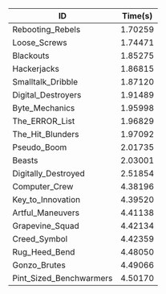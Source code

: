 |ID|Time(s)|
|-|-|
|Rebooting_Rebels|1.70259|
|Loose_Screws|1.74471|
|Blackouts|1.85275|
|Hackerjacks|1.86815|
|Smalltalk_Dribble|1.87120|
|Digital_Destroyers|1.91489|
|Byte_Mechanics|1.95998|
|The_ERROR_List|1.96829|
|The_Hit_Blunders|1.97092|
|Pseudo_Boom|2.01735|
|Beasts|2.03001|
|Digitally_Destroyed|2.51854|
|Computer_Crew|4.38196|
|Key_to_Innovation|4.39520|
|Artful_Maneuvers|4.41138|
|Grapevine_Squad|4.42134|
|Creed_Symbol|4.42359|
|Rug_Heed_Bend|4.48050|
|Gonzo_Brutes|4.49066|
|Pint_Sized_Benchwarmers|4.50170|
